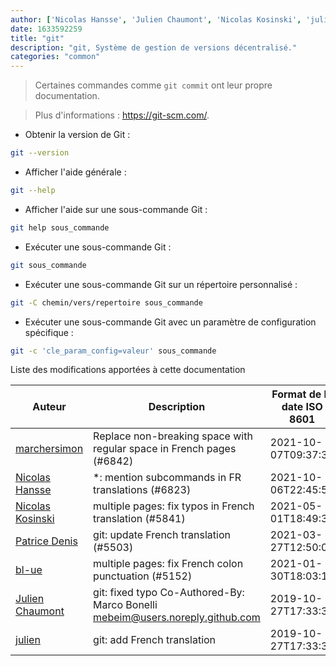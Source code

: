 ```yaml
---
author: ['Nicolas Hansse', 'Julien Chaumont', 'Nicolas Kosinski', 'julien', 'bl-ue', 'Patrice Denis', 'marchersimon']
date: 1633592259
title: "git"
description: "git, Système de gestion de versions décentralisé."
categories: "common"
---
```

> Certaines commandes comme `git commit` ont leur propre documentation.

> Plus d'informations : <https://git-scm.com/>.

- Obtenir la version de Git :

```bash
git --version
```

- Afficher l'aide générale :

```bash
git --help
```

- Afficher l'aide sur une sous-commande Git :

```bash
git help sous_commande
```

- Exécuter une sous-commande Git :

```bash
git sous_commande
```

- Exécuter une sous-commande Git sur un répertoire personnalisé :

```bash
git -C chemin/vers/repertoire sous_commande
```

- Exécuter une sous-commande Git avec un paramètre de configuration spécifique :

```bash
git -c 'cle_param_config=valeur' sous_commande
```
Liste des modifications apportées à cette documentation


Auteur | Description | Format de la date ISO 8601 | Lien vers GitHub
------|-----|-----|-----
[marchersimon](mailto:50295997+marchersimon@users.noreply.github.com) | Replace non-breaking space with regular space in French pages (#6842) | 2021-10-07T09:37:39 | [d63065b882e7](https://github.com/tldr-pages/tldr/commit/d63065b882e77c3d3361e76cfa7f28bf5415832e)
[Nicolas Hansse](mailto:nico.hansse@gmail.com) | *: mention subcommands in FR translations (#6823) | 2021-10-06T22:45:59 | [b0e0a6e58cfb](https://github.com/tldr-pages/tldr/commit/b0e0a6e58cfbff6cb7041a4d37b1b46ddac79941)
[Nicolas Kosinski](mailto:nicokosi@yahoo.com) | multiple pages: fix typos in French translation (#5841) | 2021-05-01T18:49:31 | [6467b39f66b4](https://github.com/tldr-pages/tldr/commit/6467b39f66b40110a64d13af20f1a7ab27380fa9)
[Patrice Denis](mailto:patrice.denis@gmail.com) | git: update French translation (#5503) | 2021-03-27T12:50:01 | [6900dc82826e](https://github.com/tldr-pages/tldr/commit/6900dc82826e6c332bf2824b793a3ce11757f4ff)
[bl-ue](mailto:54780737+bl-ue@users.noreply.github.com) | multiple pages: fix French colon punctuation (#5152) | 2021-01-30T18:03:18 | [5f1ef5bee7db](https://github.com/tldr-pages/tldr/commit/5f1ef5bee7dba1b2749d25e4d0a7be22c89cf8b4)
[Julien Chaumont](mailto:julienc91@users.noreply.github.com) | git: fixed typo Co-Authored-By: Marco Bonelli <mebeim@users.noreply.github.com> | 2019-10-27T17:33:39 | [ea894c8517ef](https://github.com/tldr-pages/tldr/commit/ea894c8517efa9df5447be3a57e2c72420e9877f)
[julien](mailto:git@julienc.io) | git: add French translation | 2019-10-27T17:33:39 | [0d21c63f5f2d](https://github.com/tldr-pages/tldr/commit/0d21c63f5f2d64b93404737781389003aa5a5ed3)

